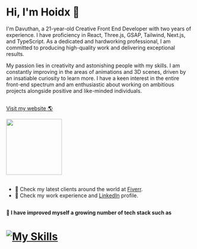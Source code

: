  # Hi, I'm Hoidx 👋 

I'm Davuthan, a 21-year-old Creative Front End Developer with two years of experience. I have proficiency in React, Three.js, GSAP, Tailwind, Next.js, and TypeScript. As a dedicated and hardworking professional, I am committed to producing high-quality work and delivering exceptional results.

My passion lies in creativity and astonishing people with my skills. I am constantly improving in the areas of animations and 3D scenes, driven by an insatiable curiosity to learn more. I have a keen interest in the entire front-end spectrum and am enthusiastic about working on ambitious projects alongside positive and like-minded individuals.

##  
<a href="https://www.hoidx.dev/">  Visit my website 🌎 </a>







<a target="_blank" href="https://www.hoidx.dev/"><img align="center" width="150" height="150" src="https://media.tenor.com/i_K3zWsgcG8AAAAi/hacker-pepe.gif"></a>

## 
- 🌱 Check my latest clients around the world at <a href="https://www.fiverr.com/hoidxdev?up_rollout=true"> Fiverr</a>.
- 💼 Check my work experience and <a href="https://www.linkedin.com/in/davuthan-hoidx/">LinkedIn</a> profile.

##

**📝 I have improved myself a growing number of tech stack such as**

# [![My Skills](https://skillicons.dev/icons?i=react,next,tailwind,redux,bootstrap,mongodb,graphql,firebase,jest,figma&perline=10)](https://skillicons.dev)
